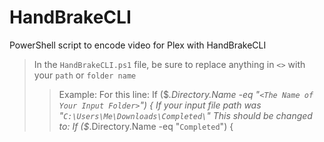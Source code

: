 # HandBrakeCLI
PowerShell script to encode video for Plex with HandBrakeCLI

>In the `HandBrakeCLI.ps1` file, be sure to replace anything in `<>` with your `path` or `folder name`
>>Example:
>For this line: If ($_.Directory.Name -eq "`<The Name of Your Input Folder>`") {
>>If your input file path was "`C:\Users\Me\Downloads\Completed\`"
>This should be changed to: If ($_.Directory.Name -eq "`Completed`") {

